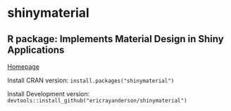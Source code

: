 # shinymaterial

## R package: Implements Material Design in Shiny Applications

[Homepage](https://ericrayanderson.shinyapps.io/shinymaterial/)

Install CRAN version: `install.packages("shinymaterial")`

Install Development version: `devtools::install_github("ericrayanderson/shinymaterial")`

